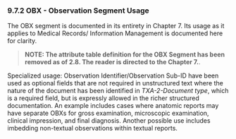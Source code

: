 ### 9.7.2 OBX - Observation Segment Usage

The OBX segment is documented in its entirety in Chapter 7. Its usage as it applies to Medical Records/ Information Management is documented here for clarity.

> **NOTE: The attribute table definition for the OBX Segment has been removed as of 2.8. The reader is directed to the Chapter 7.**.

Specialized usage: Observation Identifier/Observation Sub-ID have been used as optional fields that are not required in unstructured text where the nature of the document has been identified in _TXA-2-Document type_, which is a required field, but is expressly allowed in the richer structured documentation. An example includes cases where anatomic reports may have separate OBXs for gross examination, microscopic examination, clinical impression, and final diagnosis. Another possible use includes imbedding non-textual observations within textual reports.
